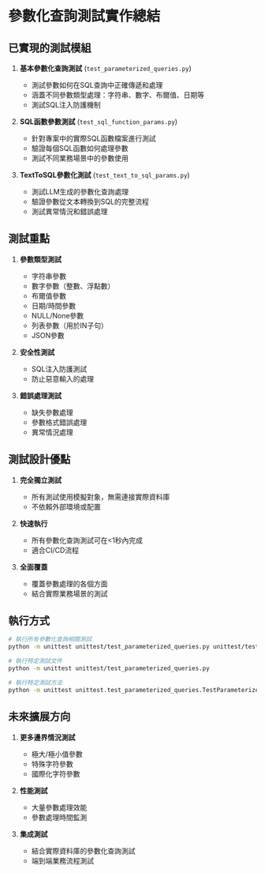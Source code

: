 # 參數化查詢測試實作總結

## 已實現的測試模組

1. **基本參數化查詢測試** (`test_parameterized_queries.py`)
   - 測試參數如何在SQL查詢中正確傳遞和處理
   - 涵蓋不同參數類型處理：字符串、數字、布爾值、日期等
   - 測試SQL注入防護機制

2. **SQL函數參數測試** (`test_sql_function_params.py`)
   - 針對專案中的實際SQL函數檔案進行測試
   - 驗證每個SQL函數如何處理參數
   - 測試不同業務場景中的參數使用

3. **TextToSQL參數化測試** (`test_text_to_sql_params.py`)
   - 測試LLM生成的參數化查詢處理
   - 驗證參數從文本轉換到SQL的完整流程
   - 測試異常情況和錯誤處理

## 測試重點

1. **參數類型測試**
   - 字符串參數
   - 數字參數（整數、浮點數）
   - 布爾值參數
   - 日期/時間參數
   - NULL/None參數
   - 列表參數（用於IN子句）
   - JSON參數

2. **安全性測試**
   - SQL注入防護測試
   - 防止惡意輸入的處理

3. **錯誤處理測試**
   - 缺失參數處理
   - 參數格式錯誤處理
   - 異常情況處理

## 測試設計優點

1. **完全獨立測試**
   - 所有測試使用模擬對象，無需連接實際資料庫
   - 不依賴外部環境或配置

2. **快速執行**
   - 所有參數化查詢測試可在<1秒內完成
   - 適合CI/CD流程

3. **全面覆蓋**
   - 覆蓋參數處理的各個方面
   - 結合實際業務場景的測試

## 執行方式

```bash
# 執行所有參數化查詢相關測試
python -m unittest unittest/test_parameterized_queries.py unittest/test_sql_function_params.py unittest/test_text_to_sql_params.py

# 執行特定測試文件
python -m unittest unittest/test_parameterized_queries.py

# 執行特定測試方法
python -m unittest unittest.test_parameterized_queries.TestParameterizedQueries.test_sql_injection_prevention
```

## 未來擴展方向

1. **更多邊界情況測試**
   - 極大/極小值參數
   - 特殊字符參數
   - 國際化字符參數

2. **性能測試**
   - 大量參數處理效能
   - 參數處理時間監測

3. **集成測試**
   - 結合實際資料庫的參數化查詢測試
   - 端到端業務流程測試